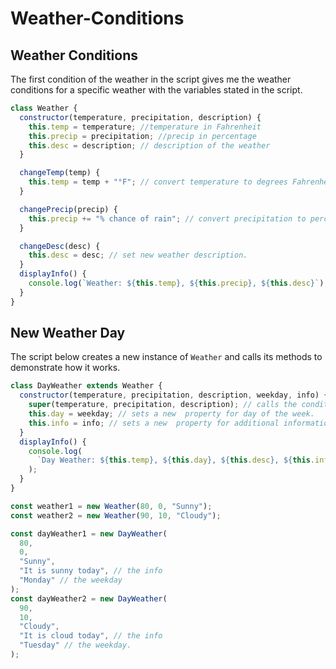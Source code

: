 # Weather-Conditions

## Weather Conditions

The first condition of the weather in the script gives me the weather conditions for a specific weather with the variables stated in the script.

```javascript
class Weather {
  constructor(temperature, precipitation, description) {
    this.temp = temperature; //temperature in Fahrenheit
    this.precip = precipitation; //precip in percentage
    this.desc = description; // description of the weather
  }

  changeTemp(temp) {
    this.temp = temp + "°F"; // convert temperature to degrees Fahrenheit if needed.
  }

  changePrecip(precip) {
    this.precip += "% chance of rain"; // convert precipitation to percent.
  }

  changeDesc(desc) {
    this.desc = desc; // set new weather description.
  }
  displayInfo() {
    console.log(`Weather: ${this.temp}, ${this.precip}, ${this.desc}`);
  }
}
```

## New Weather Day

The script below creates a new instance of `Weather` and calls its methods to demonstrate how it works.

```javascript
class DayWeather extends Weather {
  constructor(temperature, precipitation, description, weekday, info) {
    super(temperature, precipitation, description); // calls the conditions from above.
    this.day = weekday; // sets a new  property for day of the week.
    this.info = info; // sets a new  property for additional information about the day.
  }
  displayInfo() {
    console.log(
      `Day Weather: ${this.temp}, ${this.day}, ${this.desc}, ${this.info}, ${this.precip}] `
    );
  }
}

const weather1 = new Weather(80, 0, "Sunny");
const weather2 = new Weather(90, 10, "Cloudy");

const dayWeather1 = new DayWeather(
  80,
  0,
  "Sunny",
  "It is sunny today", // the info
  "Monday" // the weekday
);
const dayWeather2 = new DayWeather(
  90,
  10,
  "Cloudy",
  "It is cloud today", // the info
  "Tuesday" // the weekday.
);
```
